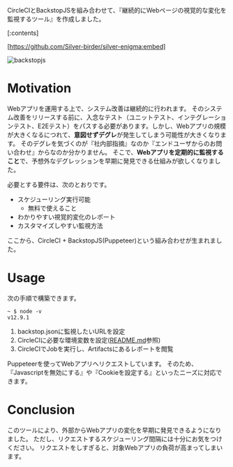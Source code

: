 <!-- 
title: CircleCI + BackstopJS (Puppeteer) でビジュアルリグレッションテストを継続的に監視する
date: 2019-11-15T00:00:00+09:00
draft: false
description: description
image: 
icon: 😎
-->
CircleCIとBackstopJSを組み合わせて、『継続的にWebページの視覚的な変化を監視するツール』を作成しました。

[:contents]

[https://github.com/Silver-birder/silver-enigma:embed]

![backstopjs](https://res.cloudinary.com/silverbirder/image/upload/v1573651959/backstopjs/backstopjs.png)

# Motivation
Webアプリを運用する上で、システム改善は継続的に行われます。
そのシステム改善をリリースする前に、入念なテスト（ユニットテスト、インテグレーションテスト、E2Eテスト）をパスする必要があります。しかし、Webアプリの規模が大きくなるにつれて、**意図せずデグレ**が発生してしまう可能性が大きくなります。
そのデグレを気づくのが『社内部指摘』なのか『エンドユーザからのお問い合わせ』からなのか分かりません。
そこで、**Webアプリを定期的に監視すること**で、予想外なデグレッションを早期に発見できる仕組みが欲しくなりました。

必要とする要件は、次のとおりです。

* スケジューリング実行可能
  * 無料で使えること
* わかりやすい視覚的変化のレポート
* カスタマイズしやすい監視方法

ここから、CircleCI + BackstopJS(Puppeteer)という組み合わせが生まれました。

# Usage
次の手順で構築できます。

```shell:環境
~ $ node -v
v12.9.1
```

1. backstop.jsonに監視したいURLを設定
2. CircleCIに必要な環境変数を設定([README.md](https://github.com/Silver-birder/silver-enigma/blob/master/README.md)参照)
3. CircleCIでJobを実行し、Artifactsにあるレポートを閲覧

Puppeteerを使ってWebアプリへリクエストしています。
そのため、『Javascriptを無効にする』や『Cookieを設定する』といったニーズに対応できます。

# Conclusion
このツールにより、外部からWebアプリの変化を早期に発見できるようになりました。
ただし、リクエストするスケジューリング間隔には十分にお気をつけください。
リクエストをしすぎると、対象Webアプリの負荷が高まってしまいます。
